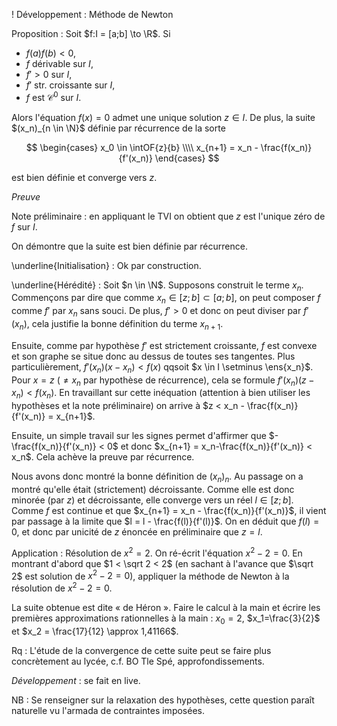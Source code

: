 ! Développement : Méthode de Newton

Proposition : Soit $f:I = [a;b] \to \R$. Si

- $f(a)f(b) <0$,
- $f$ dérivable sur $I$,
- $f'>0$ sur $I$,
- $f'$ str. croissante sur $I$,
- $f$ est $\mathscr C^0$ sur $I$.

Alors l'équation $f(x)=0$ admet une unique solution $z \in I$. De plus, la suite $(x_n)_{n \in \N}$ définie par récurrence de la sorte

$$
\begin{cases}
	x_0 \in \intOF{z}{b} \\\\
	x_{n+1} = x_n - \frac{f(x_n)}{f'(x_n)}
\end{cases}
$$

est bien définie et converge vers $z$.

*Preuve*

Note préliminaire : en appliquant le TVI on obtient que $z$ est l'unique zéro de $f$ sur $I$.

On démontre que la suite est bien définie par récurrence.

\underline{Initialisation} : Ok par construction.

\underline{Hérédité} : Soit $n \in \N$. Supposons construit le terme $x_n$. Commençons par dire que comme $x_n \in [z;b] \subset [a;b]$, on peut composer $f$ comme $f'$ par $x_n$ sans souci. De plus, $f' > 0$ et donc on peut diviser par $f'(x_n)$, cela justifie la bonne définition du terme $x_{n+1}$.

Ensuite, comme par hypothèse $f'$ est strictement croissante, $f$ est convexe et son graphe se situe donc au dessus de toutes ses tangentes. Plus particulièrement, $f'(x_n)(x-x_n) < f(x)$ qqsoit $x \in I \setminus \ens{x_n}$. Pour $x=z$ ($\neq x_n$ par hypothèse de récurrence), cela se formule $f'(x_n)(z-x_n) < f(x_n)$. En travaillant sur cette inéquation (attention à bien utiliser les hypothèses et la note préliminaire) on arrive à $z < x_n - \frac{f(x_n)}{f'(x_n)} = x_{n+1}$.

Ensuite, un simple travail sur les signes permet d'affirmer que $-\frac{f(x_n)}{f'(x_n)} < 0$ et donc $x_{n+1} = x_n-\frac{f(x_n)}{f'(x_n)} < x_n$. Cela achève la preuve par récurrence.

Nous avons donc montré la bonne définition de $\left(x_n\right)_n$. Au passage on a montré qu'elle était (strictement) décroissante. Comme elle est donc minorée (par $z$) et décroissante, elle converge vers un réel $l \in [z;b]$. Comme $f$ est continue et que $x_{n+1} = x_n - \frac{f(x_n)}{f'(x_n)}$, il vient par passage à la limite que $l = l - \frac{f(l)}{f'(l)}$. On en déduit que $f(l) = 0$, et donc par unicité de $z$ énoncée en préliminaire que $z=l$.


Application : Résolution de $x^2=2$. On ré-écrit l'équation $x^2-2=0$. En montrant d'abord que $1 < \sqrt 2 < 2$ (en sachant à l'avance que $\sqrt 2$ est solution de $x^2-2=0$), appliquer la méthode de Newton à la résolution de $x^2-2=0$.

La suite obtenue est dite « de Héron ». Faire le calcul à la main et écrire les premières approximations rationnelles à la main : $x_0=2$, $x_1=\frac{3}{2}$ et $x_2 = \frac{17}{12} \approx 1,41166$.

Rq : L'étude de la convergence de cette suite peut se faire plus concrètement au lycée, c.f. BO Tle Spé, approfondissements.

*Développement* : se fait en live.

NB : Se renseigner sur la relaxation des hypothèses, cette question paraît naturelle vu l'armada de contraintes imposées.